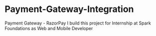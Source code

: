 # Payment-Gateway-Integration

Payment Gateway - RazorPay
I build this project for Internship at Spark Foundations as Web and Mobile Developer
